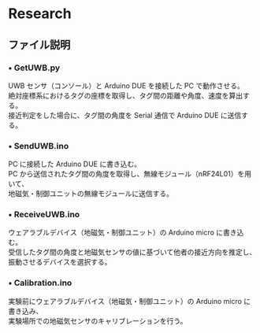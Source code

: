 # Research
 
## ファイル説明

### • GetUWB.py  
UWB センサ（コンソール）と Arduino DUE を接続した PC で動作させる。  
絶対座標系におけるタグの座標を取得し、タグ間の距離や角度、速度を算出する。  
接近判定をした場合に、タグ間の角度を Serial 通信で Arduino DUE に送信する。

### • SendUWB.ino  
PC に接続した Arduino DUE に書き込む。  
PC から送信されたタグ間の角度を取得し、無線モジュール（nRF24L01）を用いて、  
地磁気・制御ユニットの無線モジュールに送信する。

### • ReceiveUWB.ino  
ウェアラブルデバイス（地磁気・制御ユニット）の Arduino micro に書き込む。  
受信したタグ間の角度と地磁気センサの値に基づいて他者の接近方向を推定し、  
振動させるデバイスを選択する。

### • Calibration.ino  
実験前にウェアラブルデバイス（地磁気・制御ユニット）の Arduino micro に書き込み、  
実験場所での地磁気センサのキャリブレーションを行う。


